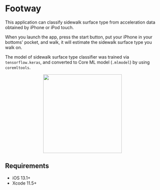 #  Footway

This application can classify sidewalk surface type from acceleration data obtained by iPhone or iPod touch.

When you launch the app, press the start button, put your iPhone in your bottoms' pocket, and walk, it will estimate the sidewalk surface type you walk on.

The model of sidewalk surface type classifier was trained via `tensorflow.keras`, and converted to Core ML model (`.mlmodel`) by using `coremltools`.

<p align="center">
  <img src="materials/SSTC-demo.gif" width=256 />
</p>

## Requirements
- iOS 13.1+
- Xcode 11.5+
